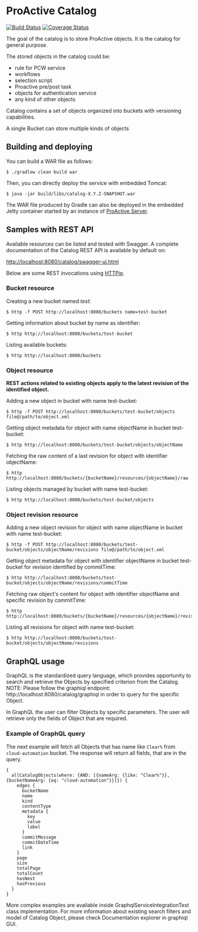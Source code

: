 # ProActive Catalog

[![Build Status](http://jenkins.activeeon.com/buildStatus/icon?job=generic-catalog)](http://jenkins.activeeon.com/job/generic-catalog/)
[![Coverage Status](https://coveralls.io/repos/github/ow2-proactive/catalog/badge.svg?branch=origin%2Fmaster)](https://coveralls.io/github/ow2-proactive/catalog?branch=origin%2Fmaster)

The goal of the catalog is to store ProActive objects. It is the catalog for general purpose.

The stored objects in the catalog could be:
- rule for PCW service
- workflows
- selection script
- Proactive pre/post task
- objects for authentication service
- any kind of other objects

Catalog contains a set of objects organized into buckets with versioning capabilities.

A single Bucket can store multiple kinds of objects

## Building and deploying

You can build a WAR file as follows:

```
$ ./gradlew clean build war
```

Then, you can directly deploy the service with embedded Tomcat:

```
$ java -jar build/libs/catalog-X.Y.Z-SNAPSHOT.war
```

The WAR file produced by Gradle can also be deployed in the embedded Jetty container started by an instance of [ProActive Server](https://github.com/ow2-proactive/scheduling).

## Samples with REST API

Available resources can be listed and tested with Swagger.
A complete documentation of the Catalog REST API is available by default on:

[http://localhost:8080/catalog/swagger-ui.html](http://localhost:8080/catalog/swagger-ui.html)

Below are some REST invocations using [HTTPie](https://github.com/jkbrzt/httpie).

### Bucket resource

Creating a new bucket named _test_:
```
$ http -f POST http://localhost:8080/buckets name=test-bucket
```

Getting information about bucket by name as identifier:
```
$ http http://localhost:8080/buckets/test-bucket
```

Listing available buckets:
```
$ http http://localhost:8080/buckets
```


### Object resource

**REST actions related to existing objects apply to the latest revision of the identified object.**

Adding a new object in bucket with name test-bucket:
```
$ http -f POST http://localhost:8080/buckets/test-bucket/objects file@/path/to/object.xml
```

Getting object metadata for object with name objectName in bucket test-bucket:
```
$ http http://localhost:8080/buckets/test-bucket/objects/objectName
```

Fetching the raw content of a last revision for object with identifier objectName:
```
$ http http://localhost:8080/buckets/{bucketName}/resources/{objectName}/raw
```

Listing objects managed by bucket with name test-bucket:
```
$ http http://localhost:8080/buckets/test-bucket/objects
```

### Object revision resource

Adding a new object revision for object with name objectName in bucket with name test-bucket:
```
$ http -f POST http://localhost:8080/buckets/test-bucket/objects/objectName/revisions file@/path/to/object.xml
```

Getting object metadata for object with identifier objectName in bucket test-bucket for revision identified by commitTime:
```
$ http http://localhost:8080/buckets/test-bucket/objects/objectName/revisions/commitTime
```

Fetching raw object's content for object with identifier objectName and specific revision by commitTime:
```
$ http http://localhost:8080/buckets/{bucketName}/resources/{objectName}/revisions/{commitTime}/raw

```

Listing all revisions for object with name test-bucket:
```
$ http http://localhost:8080/buckets/test-bucket/objects/objectName/revisions
```

## GraphQL usage
GraphQL is the standardized query language, which provides opportunity to search and retrieve the Objects by specified criterion from the Catalog.
NOTE: Please follow the graphiql endpoint: http://localhost:8080/catalog/graphiql in order to query for the specific Object.

In GraphQL the user can filter Objects by specific parameters. The user will retrieve only the fields of Object that are required.

### Example of GraphQL query

The next example will fetch all Objects that has name like `Clear%` from `cloud-automation` bucket.
The response will return all fields, that are in the query.
```
{
  allCatalogObjects(where: {AND: [{nameArg: {like: "Clear%"}}, {bucketNameArg: {eq: "cloud-automation"}}]}) {
    edges {
      bucketName
      name
      kind
      contentType
      metadata {
        key
        value
        label
      }
      commitMessage
      commitDateTime
      link
    }
    page
    size
    totalPage
    totalCount
    hasNext
    hasPrevious
  }
}
```
More complex examples are available inside GraphqlServiceIntegrationTest class implementation.
For more information about existing search filters and model of Catalog Object, please check Documentation explorer in graphiql GUI.
